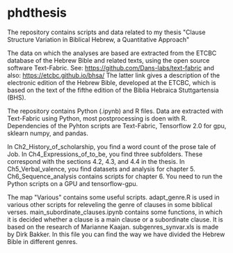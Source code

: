 # phdthesis
The repository contains scripts and data related to my thesis "Clause Structure Variation in Biblical Hebrew, a Quantitative Approach"

The data on which the analyses are based are extracted from the ETCBC database of the Hebrew Bible and related texts, 
using the open source software Text-Fabric. See: https://github.com/Dans-labs/text-fabric and also: https://etcbc.github.io/bhsa/
The latter link gives a description of the electronic edition of the Hebrew Bible, developed at the ETCBC, which is based on the text
of the fifthe edition of the Biblia Hebraica Stuttgartensia (BHS).

The repository contains Python (.ipynb) and R files. Data are extracted with Text-Fabric using Python, most postprocessing is doen with R.
Dependencies of the Pyhton scripts are Text-Fabric, Tensorflow 2.0 for gpu, sklearn numpy, and pandas.

In Ch2_History_of_scholarship, you find a word count of the prose tale of Job.
In Ch4_Expressions_of_to_be, you find three subfolders. These correspond with the sections 4.2, 4.3, and 4.4 in the thesis.
In Ch5_Verbal_valence, you find datasets and analysis for chapter 5.
Ch6_Sequence_analysis contains scripts for chapter 6. You need to run the Python scripts on a GPU and tensorflow-gpu.

The map "Various" contains some useful scripts. adapt_genre.R is used in various other scripts for releveling the genre of clauses in some biblical verses. main_subordinate_clauses.ipynb contains some functions, in which it is decided whether a clause is a main clause or a subordinate clause. It is based on the research of Marianne Kaajan. subgenres_synvar.xls is made by Dirk Bakker. In this file you can find the way we have divided the Hebrew Bible in different genres.
